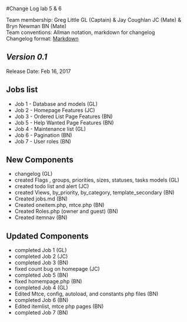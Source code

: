 #Change Log lab 5 & 6

Team membership:  Greg Little GL (Captain) & Jay Coughlan JC (Mate) & Bryn Newman BN (Mate)  
Team conventions: Allman notation, markdown for changelog  
Changelog format: [Markdown](https://github.com/adam-p/markdown-here/wiki/Markdown-Cheatsheet) 

## *Version 0.1*

Release Date: Feb 16, 2017

## Jobs list

- Job 1 - Database and models (GL)
- Job 2 - Homepage Features (JC)
- Job 3 - Ordered List Page Features (BN)
- Job 5 - Help Wanted Page Features (BN)
- Job 4 - Maintenance list (GL)
- Job 6 - Pagination (BN)
- Job 7 - User roles (BN)

## New Components

- changelog (GL)
- created Flags , groups, priorities, sizes, statuses, tasks models (GL)
- created todo list and alert (JC)
- created Views, by_priority, by_category, template_secondary (BN)
- Created jobs.md (BN)
- Created oneitem.php, mtce.php (BN)
- Created Roles.php (owner and guest) (BN)
- Created itemnav (BN)


## Updated Components

- completed Job 1 (GL)
- completed Job 2 (JC)
- completed Job 3 (BN)
- fixed count bug on homepage (JC)
- completed Job 5 (BN)
- fixed homempage.php (BN)
- completed Job 4 (GL)
- Edited Mtce, config, autoload, and constants php files (BN)
- completed Job 6 (BN)
- Edited itemlist, mtce php pages (BN)
- completed Job 7 (BN)
